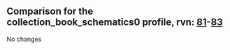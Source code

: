 ## Comparison for the collection_book_schematics0 profile, rvn: [81](https://github.com/PRO100KatYT/FortniteProfileRevisions/tree/main/profiles/collection_book_schematics0/81%20collection_book_schematics0.json)-[83](https://github.com/PRO100KatYT/FortniteProfileRevisions/tree/main/profiles/collection_book_schematics0/83%20collection_book_schematics0.json)

No changes
